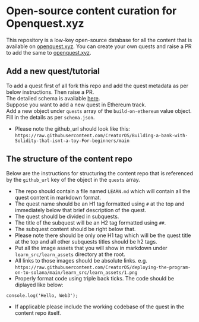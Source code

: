 # Open-source content curation for Openquest.xyz

This repository is a low-key open-source database for all the content that is available on [openquest.xyz](https://openquest.xyz). You can create your own quests and raise a PR to add the same to [openquest.xyz](https://openquest.xyz). 

## Add a new quest/tutorial

To add a quest first of all fork this repo and add the quest metadata as per below instructions. Then raise a PR.  
The detailed schema is available [here](/schema.json).  
Suppose you want to add a new quest in Ethereum track.  
Add a new object under `quests` array of the `build-on-ethereum` value object.  
Fill in the details as per `schema.json`.  

- Please note the github_url should look like this: `https://raw.githubusercontent.com/CreatorOS/Building-a-bank-with-Solidity-that-isnt-a-toy-For-beginners/main`

## The structure of the content repo

Below are the instructions for structuring the content repo that is referenced by the `github_url` key of the object in the `quests` array.

- The repo should contain a file named `LEARN.md` which will contain all the quest content in markdown format.
- The quest name should be an H1 tag formatted using `#` at the top and immediately below that brief description of the quest.
- The quest should be divided in subquests.
- The title of the subquest will be an H2 tag formatted using `##`.
- The subquest content should be right below that.
- Please note there should be only one H1 tag which will be the quest title at the top and all other subquests titles should be h2 tags.
- Put all the image assets that you will show in markdown under `learn_src/learn_assets` directory at the root.
- All links to those images should be absolute links. e.g. `https://raw.githubusercontent.com/CreatorOS/deploying-the-program-on-to-solana/main/learn_src/learn_assets/1.png`
- Properly format code using triple back ticks. The code should be diplayed like below: 
```
console.log('Hello, Web3');
```
- If applicable please include the working codebase of the quest in the content repo itself.

